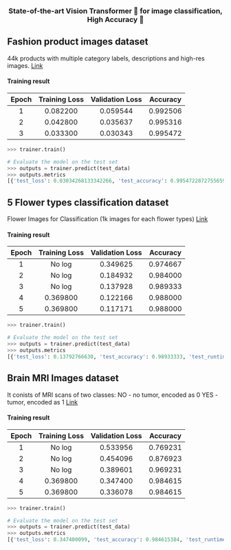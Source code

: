 <h3 align="center">
    <p>State-of-the-art Vision Transformer 🤗 for image classification, High Accuracy 🚀</p>
</h3>

## Fashion product images dataset
44k products with multiple category labels, descriptions and high-res images. [Link](https://www.kaggle.com/datasets/paramaggarwal/fashion-product-images-dataset)

#### Training result
|           Epoch            |   Training Loss  | Validation Loss | Accuracy |
|:-------------------------:|:-------------------------------:|:------:| :------:|
|       1        |         0.082200          |  0.059544   | 0.992506 |
|       2        |         0.042800	         |  0.035637   | 0.995316 |
|       3        |         0.033300          |  0.030343   | 0.995472 |


```python
>>> trainer.train()

# Evaluate the model on the test set
>>> outputs = trainer.predict(test_data)
>>> outputs.metrics
[{'test_loss': 0.03034268133342266, 'test_accuracy': 0.9954722872755659, 'test_runtime': 102.7551}]
```

## 5 Flower types classification dataset
Flower Images for Classification (1k images for each flower types) [Link](https://www.kaggle.com/datasets/kausthubkannan/5-flower-types-classification-dataset)

#### Training result
|           Epoch            |   Training Loss  | Validation Loss | Accuracy |
|:-------------------------:|:-------------------------------:|:------:| :------:|
|       1        |         No log	          |  0.349625   | 0.974667 |
|       2        |         No log		         |  0.184932  | 0.984000 |
|       3        |         No log	          |  0.137928   | 0.989333 |
|       4        |         0.369800          |  0.122166  | 0.988000 |
|       5        |         0.369800          |  0.117171   | 0.988000 |


```python
>>> trainer.train()

# Evaluate the model on the test set
>>> outputs = trainer.predict(test_data)
>>> outputs.metrics
[{'test_loss': 0.13792766630, 'test_accuracy': 0.98933333, 'test_runtime': 12.5379}]
```

## Brain MRI Images dataset
It conists of MRI scans of two classes: NO - no tumor, encoded as 0  YES - tumor, encoded as 1
  [Link](https://www.kaggle.com/datasets/navoneel/brain-mri-images-for-brain-tumor-detection)

#### Training result
|           Epoch            |   Training Loss  | Validation Loss | Accuracy |
|:-------------------------:|:-------------------------------:|:------:| :------:|
|       1        |         No log	          |  0.533956  | 0.769231 |
|       2        |         No log		         |  0.454096  | 0.876923 |
|       3        |         No log	          |  0.389601   | 0.969231 |
|       4        |         0.369800          |  0.347400  | 0.984615 |
|       5        |         0.369800          |  0.336078   | 0.984615 |


```python
>>> trainer.train()

# Evaluate the model on the test set
>>> outputs = trainer.predict(test_data)
>>> outputs.metrics
[{'test_loss': 0.347400099, 'test_accuracy': 0.984615384, 'test_runtime': 0.8473}]
```
